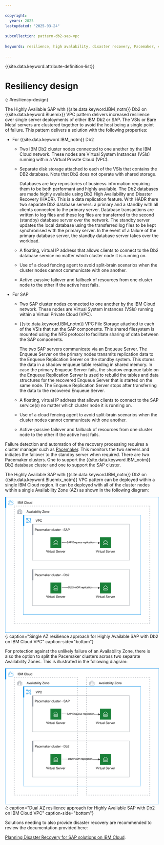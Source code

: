 ```yaml
---

copyright:
  years: 2025
lastupdated: "2025-03-24"

subcollection: pattern-db2-sap-vpc

keywords: resilience, high avalability, disaster recovery, Pacemaker, cluster, protection

---
```


{{site.data.keyword.attribute-definition-list}}

# Resiliency design
{: #resiliency-design}

The Highly Available SAP with {{site.data.keyword.IBM_notm}} Db2 on {{site.data.keyword.Bluemix}} VPC pattern delivers increased resilience over single server deployments of either IBM Db2 or SAP. The VSIs or Bare Metal servers are clustered together to avoid the host being a single point of failure. This pattern delivers a solution with the following properties:

* For {{site.data.keyword.IBM_notm}} Db2

    * Two IBM Db2 cluster nodes connected to one another by the IBM Cloud network.  These nodes are Virtual System Instances (VSIs) running within a Virtual Private Cloud (VPC).

    * Separate disk storage attached to each of the VSIs that contains the DB2 database.  Note that Db2 does not operate with shared storage.

        Databases are key repositories of business information requiring them to be both performant and highly available.  The Db2 databases are made highly available using Db2 High Availability and Disaster Recovery (HADR).  This is a data replication feature.  With HADR there two separate Db2 database servers: a primary and a standby with all clients connected to the primary server. Database transactions are written to log files and these log files are transferred to the second (standby) database server over the network. The standby server updates the local database using the transferred log files to be kept synchronised with the primary server.  In the event of a failure of the primary database server, the standby database server takes over the workload.  

    * A floating, virtual IP address that allows clients to connect to the Db2 database service no matter which cluster node it is running on.

    * Use of a cloud fencing agent to avoid split-brain scenarios when the cluster nodes cannot communicate with one another.

    * Active-passive failover and failback of resources from one cluster node to the other if the active host fails.

* For SAP 

    * Two SAP cluster nodes connected to one another by the IBM Cloud network.  These nodes are Virtual System Instances (VSIs) running within a Virtual Private Cloud (VPC).

    * {{site.data.keyword.IBM_notm}} VPC File Storage attached to each of the VSIs that run the SAP components.  This shared filesystem is mounted using the NFS protocol to facilitate sharing of data between the SAP components.

        The two SAP servers communicate via an Enqueue Server. The Enqueue Server on the primary nodes transmits replication data to the Enqueue Replication Server on the standby system. This stores the data in a shadow enqueue table residing in shared memory. In case the primary Enqueue Server fails, the shadow enqueue table on the Enqueue Replication Server is used to rebuild the tables and data structures for the recovered Enqueue Server that is started on the same node. The Enqueue Replication Server stops after transferring the data to the recovered Enqueue Server.

    * A floating, virtual IP address that allows clients to connect to the SAP service(s) no matter which cluster node it is running on.

    * Use of a cloud fencing agent to avoid split-brain scenarios when the cluster nodes cannot communicate with one another.

    * Active-passive failover and failback of resources from one cluster node to the other if the active host fails.

Failure detection and automation of the recovery processing requires a cluster manager such as [Pacemaker](https://clusterlabs.org/projects/pacemaker/).  This monitors the two servers and initiates the failover to the standby server when required.  There are two Pacemaker clusters.  One to support the {{site.data.keyword.IBM_notm}} Db2 database cluster and one to support the SAP cluster.

The Highly Available SAP with {{site.data.keyword.IBM_notm}} Db2 on {{site.data.keyword.Bluemix_notm}} VPC pattern can be deployed within a single IBM Cloud region.  It can be deployed with all of the cluster nodes within a single Availability Zone (AZ) as shown in the following diagram:

![Single AZ resilience approach for Highly Available SAP with Db2 on IBM Cloud VPC](/images/sap-db2-vpc-HLA-1AZ+sap.drawio.svg "Single AZ resilience approach for Highly Available SAP with Db2 on IBM Cloud VPCs"){: caption="Single AZ resilience approach for Highly Available SAP with Db2 on IBM Cloud VPC" caption-side="bottom"}

For protection against the unlikely failure of an Availability Zone, there is also the option to split the Pacemaker clusters across two separate Availability Zones.  This is illustrated in the following diagram:

![Dual AZ resilience approach for Highly Available SAP with Db2 on IBM Cloud VPC](/images/sap-db2-vpc-HLA-2AZ+sap.drawio.svg "Dual AZ resilience approach for Highly Available SAP with Db2 on IBM Cloud VPCs"){: caption="Dual AZ resilience approach for Highly Available SAP with Db2 on IBM Cloud VPC" caption-side="bottom"}

Solutions needing to also provide disaster recovery are recommended to review the documentation provided here:

[Planning Disaster Recovery for SAP solutions on IBM Cloud](/docs/sap?topic=sap-disaster-recovery-design-considerations-overview).

